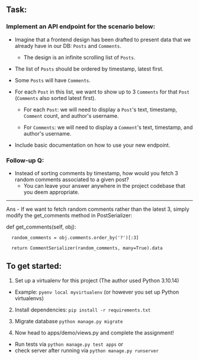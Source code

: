 ## Task:

### Implement an API endpoint for the scenario below:

- Imagine that a frontend design has been drafted to present data that we already have in our DB: `Posts` and `Comments`. 

  * The design is an infinite scrolling list of `Posts`.

- The list of `Posts` should be ordered by timestamp, latest first. 

- Some `Posts` will have `Comments`. 

- For each `Post` in this list, we want to show up to 3 `Comments` for that `Post` (`Comments` also sorted latest first).

  * For each `Post`: we will need to display a `Post`'s text, timestamp, `Comment` count, and author's username.

  * For `Comments`: we will need to display a `Comment`'s text, timestamp, and author's username.

- Include basic documentation on how to use your new endpoint.

### Follow-up Q: 
- Instead of sorting comments by timestamp, how would you fetch 3 random comments associated to a given post?
  * You can leave your answer anywhere in the project codebase that you deem appropriate.
  

---
Ans - If we want to fetch random comments rather than the latest 3, simply modify the get_comments method in PostSerializer:

  def get_comments(self, obj):
  
      random_comments = obj.comments.order_by('?')[:3]
      
      return CommentSerializer(random_comments, many=True).data


## To get started:

1. Set up a virtualenv for this project (The author used Python 3.10.14)

- Example: `pyenv local myvirtualenv` (or however you set up Python virtualenvs)

2. Install dependencies: `pip install -r requirements.txt`

3. Migrate database `python manage.py migrate`

4. Now head to apps/demo/views.py and complete the assignment!

- Run tests via `python manage.py test apps` or
- check server after running via `python manage.py runserver`
